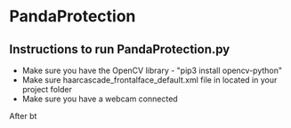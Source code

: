 # PandaProtection


## Instructions to run PandaProtection.py
- Make sure you have the OpenCV library
       - "pip3 install opencv-python"
- Make sure haarcascade_frontalface_default.xml file in located in your project folder
- Make sure you have a webcam connected 

After bt
